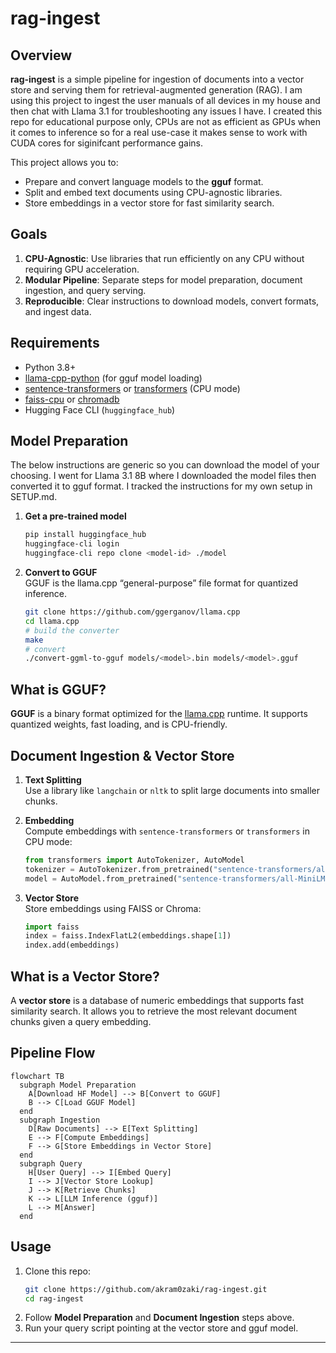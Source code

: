 # rag-ingest

## Overview

**rag-ingest** is a simple pipeline for ingestion of documents into a vector store and serving them for retrieval-augmented generation (RAG). I am using this project to ingest the user manuals of all devices in my house and then chat with Llama 3.1 for troubleshooting any issues I have. I created this repo for educational purpose only, CPUs are not as efficient as GPUs when it comes to inference so for a real use-case it makes sense to work with CUDA cores for siginifcant performance gains.

This project allows you to:

- Prepare and convert language models to the **gguf** format.
- Split and embed text documents using CPU-agnostic libraries.
- Store embeddings in a vector store for fast similarity search.

## Goals

1. **CPU-Agnostic**: Use libraries that run efficiently on any CPU without requiring GPU acceleration.
2. **Modular Pipeline**: Separate steps for model preparation, document ingestion, and query serving.
3. **Reproducible**: Clear instructions to download models, convert formats, and ingest data.

## Requirements

- Python 3.8+
- [llama-cpp-python](https://github.com/abetlen/llama-cpp-python) (for gguf model loading)
- [sentence-transformers](https://www.sbert.net/) or [transformers](https://github.com/huggingface/transformers) (CPU mode)
- [faiss-cpu](https://github.com/facebookresearch/faiss) or [chromadb](https://github.com/chroma-core/chroma)
- Hugging Face CLI (`huggingface_hub`)

## Model Preparation

The below instructions are generic so you can download the model of your choosing. I went for Llama 3.1 8B where I downloaded the model files then converted it to gguf format. I tracked the instructions for my own setup in SETUP.md.

1. **Get a pre-trained model**  
   ```bash
   pip install huggingface_hub
   huggingface-cli login
   huggingface-cli repo clone <model-id> ./model
   ```

2. **Convert to GGUF**  
   GGUF is the llama.cpp “general-purpose” file format for quantized inference.  
   ```bash
   git clone https://github.com/ggerganov/llama.cpp
   cd llama.cpp
   # build the converter
   make
   # convert
   ./convert-ggml-to-gguf models/<model>.bin models/<model>.gguf
   ```

## What is GGUF?

**GGUF** is a binary format optimized for the [llama.cpp](https://github.com/ggerganov/llama.cpp) runtime. It supports quantized weights, fast loading, and is CPU-friendly.

## Document Ingestion & Vector Store

1. **Text Splitting**  
   Use a library like `langchain` or `nltk` to split large documents into smaller chunks.

2. **Embedding**  
   Compute embeddings with `sentence-transformers` or `transformers` in CPU mode:
   ```python
   from transformers import AutoTokenizer, AutoModel
   tokenizer = AutoTokenizer.from_pretrained("sentence-transformers/all-MiniLM-L6-v2")
   model = AutoModel.from_pretrained("sentence-transformers/all-MiniLM-L6-v2")
   ```

3. **Vector Store**  
   Store embeddings using FAISS or Chroma:
   ```python
   import faiss
   index = faiss.IndexFlatL2(embeddings.shape[1])
   index.add(embeddings)
   ```

## What is a Vector Store?

A **vector store** is a database of numeric embeddings that supports fast similarity search. It allows you to retrieve the most relevant document chunks given a query embedding.

## Pipeline Flow

```mermaid
flowchart TB
  subgraph Model Preparation
    A[Download HF Model] --> B[Convert to GGUF]
    B --> C[Load GGUF Model]
  end
  subgraph Ingestion
    D[Raw Documents] --> E[Text Splitting]
    E --> F[Compute Embeddings]
    F --> G[Store Embeddings in Vector Store]
  end
  subgraph Query
    H[User Query] --> I[Embed Query]
    I --> J[Vector Store Lookup]
    J --> K[Retrieve Chunks]
    K --> L[LLM Inference (gguf)]
    L --> M[Answer]
  end
```

## Usage

1. Clone this repo:
   ```bash
   git clone https://github.com/akram0zaki/rag-ingest.git
   cd rag-ingest
   ```
2. Follow **Model Preparation** and **Document Ingestion** steps above.
3. Run your query script pointing at the vector store and gguf model.

---
